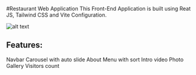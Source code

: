 #Restaurant Web Application
This Front-End Application is built using Reat JS, Tailwind CSS and Vite Configuration.

![alt text](image.png)

Features:
-----------------
Navbar
Carousel with auto slide
About
Menu with sort
Intro video
Photo Gallery
Visitors count
